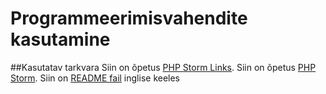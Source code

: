 # Programmeerimisvahendite kasutamine
##Kasutatav tarkvara
Siin on õpetus [PHP Storm Links](https://help.github.com/articles/basic-writing-and-formatting-syntax/#links).
Siin on õpetus [PHP Storm](https://gist.github.com/PurpleBooth/109311bb0361f32d87a2).
Siin on [README fail](https://github.com/merka99/pvk/blob/master/REAME.en.md) inglise keeles 